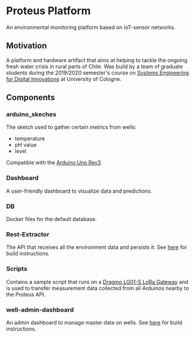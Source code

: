# Proteus Platform
An environmental monitoring platform based on IoT-sensor networks.

## Motivation
A platform and hardware artifact that aims at helping to tackle the ongoing fresh water crisis in rural parts of Chile. Was build by a team of graduate students during the 2019/2020 semester's course on [Systems Engineering for Digital Innovations](https://www.is4.uni-koeln.de/de/teaching/master-modules/systems-engineering-for-digital-innovations/) at University of Cologne.

## Components
### arduino_skeches
The sketch used to gather certain metrics from wells:
* temperature
* pH value
* level

Compatible with the [Arduino Uno Rev3](https://store.arduino.cc/arduino-uno-rev3).

### Dashboard
A user-friendly dashboard to visualize data and predictions.

### DB
Docker files for the default database.

### Rest-Extractor
The API that receives all the environment data and persists it. See [here](rest-extractor/README.md) for build instructions.

### Scripts
Contains a sample script that runs on a [Dragino LG01-S LoRa Gateway](https://www.dragino.com/products/lora/item/119-lg01-s.html) and is used to transfer measurement data collected from all Arduinos nearby to the Proteus API.

### well-admin-dashboard
An admin dashboard to manage master data on wells. See [here](well-admin-dashboard/README.md) for build instructions.

